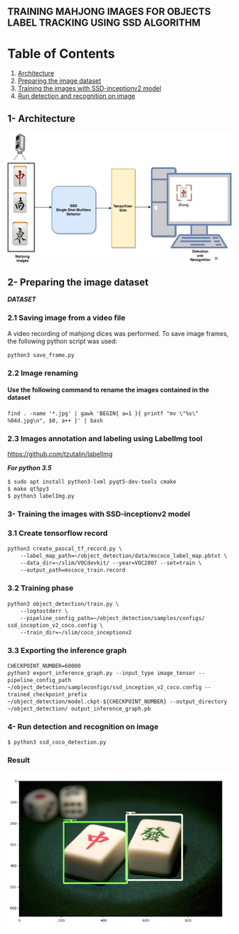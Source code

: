 ## TRAINING MAHJONG IMAGES FOR OBJECTS LABEL TRACKING USING SSD ALGORITHM 
# Table of Contents
1. [Architecture](#Architecture)
2. [Preparing the image dataset](#Training)
3. [Training the images with SSD-inceptionv2 model](#Training)
3. [Run detection and recognition on image](#third-example)

## 1- Architecture

![](Diagram.jpg)
 
## 2- Preparing the image dataset

***DATASET***


### 2.1 Saving image from a video file
A video recording of mahjong dices was performed. To save image frames, the following python script was used:
```
python3 save_frame.py
```
### 2.2 Image renaming

#### Use the following command to rename the images contained in the dataset

```
find . -name '*.jpg' | gawk 'BEGIN{ a=1 }{ printf "mv \"%s\" %04d.jpg\n", $0, a++ }' | bash

```
### 2.3 Images annotation and labeling   using LabelImg tool

https://github.com/tzutalin/labelImg

***For python 3.5***

```
$ sudo apt install python3-lxml pyqt5-dev-tools cmake
$ make qt5py3
$ python3 labelImg.py
```
### 3- Training the images with SSD-inceptionv2 model
### 3.1 Create tensorflow record
```
python3 create_pascal_tf_record.py \
    --label_map_path=~/object_detection/data/mscoco_label_map.pbtxt \
    --data_dir=~/slim/VOCdevkit/ --year=VOC2007 --set=train \
    --output_path=mscoco_train.record
```
### 3.2 Training phase
```
python3 object_detection/train.py \
    --logtostderr \
    --pipeline_config_path=~/object_detection/samples/configs/ ssd_inception_v2_coco.config \
    --train_dir=~/slim/coco_inceptionv2
```
### 3.3 Exporting the inference graph 
```
CHECKPOINT_NUMBER=60000
python3 export_inference_graph.py --input_type image_tensor --pipeline_config_path ~/object_detection/sampleconfigs/ssd_inception_v2_coco.config --trained_checkpoint_prefix ~/object_detection/model.ckpt-${CHECKPOINT_NUMBER} --output_directory ~/object_detection/ output_inference_graph.pb
```

### 4- Run detection and recognition on image
```
$ python3 ssd_coco_detection.py

```
### Result

![](Result.png)



